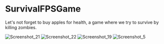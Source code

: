 # SurvivalFPSGame
Let's not forget to buy apples for health, a game where we try to survive by killing zombies.


![Screenshot_21](https://user-images.githubusercontent.com/65816829/187641440-ae73dbf9-db3c-4f4d-a505-88beca1c46ec.png)
![Screenshot_22](https://user-images.githubusercontent.com/65816829/187641446-3eb594b1-464b-4811-af84-b02cc35cdfb2.png)
![Screenshot_19](https://user-images.githubusercontent.com/65816829/187641463-a47046fc-5675-4d7e-afdf-0a9a27947b64.png)
![Screenshot_5](https://user-images.githubusercontent.com/65816829/187641483-01b9697e-f696-4c32-b92a-20924a543407.png)

